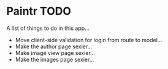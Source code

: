 # Paintr TODO
A list of things to do in this app...

* Move client-side validation for login from route to model...
* Make the author page sexier...
* Make image view page sexier...
* Make the images page sexier...